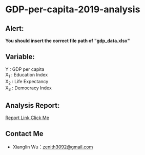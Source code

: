 # GDP-per-capita-2019-analysis
## Alert:
**You should insert the correct file path of "gdp_data.xlsx"**
## Variable:
Y : GDP per capita  
X<sub>1</sub> : Education Index  
X<sub>2</sub> : Life Expectancy  
X<sub>3</sub> : Democracy Index  
## Analysis Report:
[Report Link Click Me](https://drive.google.com/file/d/1RIJiZakERzPSqCCTg88ZCl2xWb8r-8Mi/view?usp=sharing)
## Contact Me
* Xianglin Wu：[zenith3092@gmail.com](mailto:zenith3092@gmail.com)